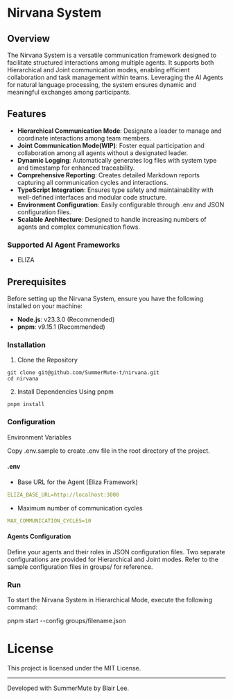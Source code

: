 # Nirvana System

## Overview

The Nirvana System is a versatile communication framework designed to facilitate structured interactions among multiple agents. It supports both Hierarchical and Joint communication modes, enabling efficient collaboration and task management within teams. Leveraging the AI Agents for natural language processing, the system ensures dynamic and meaningful exchanges among participants.

## Features

- **Hierarchical Communication Mode**: Designate a leader to manage and coordinate interactions among team members.
- **Joint Communication Mode(WIP)**: Foster equal participation and collaboration among all agents without a designated leader.
- **Dynamic Logging**: Automatically generates log files with system type and timestamp for enhanced traceability.
- **Comprehensive Reporting**: Creates detailed Markdown reports capturing all communication cycles and interactions.
- **TypeScript Integration**: Ensures type safety and maintainability with well-defined interfaces and modular code structure.
- **Environment Configuration**: Easily configurable through .env and JSON configuration files.
- **Scalable Architecture**: Designed to handle increasing numbers of agents and complex communication flows.

### Supported AI Agent Frameworks

- ELIZA

## Prerequisites

Before setting up the Nirvana System, ensure you have the following installed on your machine:
- **Node.js**: v23.3.0 (Recommended)
- **pnpm**: v9.15.1 (Recommended)

### Installation

1. Clone the Repository

``` shell
git clone git@github.com/SummerMute-t/nirvana.git
cd nirvana
```


2. Install Dependencies Using pnpm

``` shell
pnpm install
```


### Configuration

Environment Variables

Copy .env.sample to create .env file in the root directory of the project.

#### .env

- Base URL for the Agent (Eliza Framework)

```yaml
ELIZA_BASE_URL=http://localhost:3000
```

- Maximum number of communication cycles

```yaml
MAX_COMMUNICATION_CYCLES=10
```


#### Agents Configuration

Define your agents and their roles in JSON configuration files. Two separate configurations are provided for Hierarchical and Joint modes.
Refer to the sample configuration files in groups/ for reference.

### Run

To start the Nirvana System in Hierarchical Mode, execute the following command:

pnpm start --config groups/filename.json

# License

This project is licensed under the MIT License.

---

Developed with SummerMute by Blair Lee.
